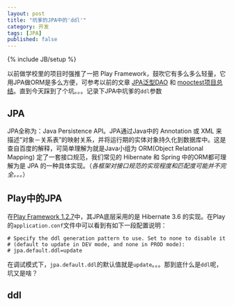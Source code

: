 ```yaml
---
layout: post
title: "坑爹的JPA中的'ddl'"
category: 开发
tags: [JPA]
published: false
---
```

{% include JB/setup %}

以前做学校里的项目时强推了一把 Play Framework，鼓吹它有多么多么轻量，它用JPA做ORM是多么方便，可参考以前的文章 [JPA泛型DAO](/blog/2015/02/01/generic-dao-for-jpa) 和 [mooctest项目总结](/blog/2016/01/24/project-guideline-of-mooctest)。直到今天踩到了个坑。。。记录下JPA中坑爹的`ddl`参数

<!-- break -->

JPA
-----
JPA全称为：Java Persistence API。JPA通过Java中的 Annotation 或 XML 来描述“对象－关系表”的映射关系，并将运行期的实体对象持久化到数据库中。这是查自百度的解释，可简单理解为就是Java小组为 ORM(Object Relational Mapping) 定了一套接口规范，我们常见的 Hibernate 和 Spring 中的ORM都可理解为是 JPA 的一种具体实现。（*各框架对接口规范的实现程度和匹配度可能并不完全。。。*）


Play中的JPA
------------
在[Play Framework 1.2.7](https://www.playframework.com/documentation/1.2.x/home)中，其JPA底层采用的是 Hibernate 3.6 的实现。在Play的`application.conf`文件中可以看到有如下一段配置说明：

    # Specify the ddl generation pattern to use. Set to none to disable it 
    # (default to update in DEV mode, and none in PROD mode):
    # jpa.default.ddl=update

在调试模式下，`jpa.default.ddl`的默认值就是`update`。。。那到底什么是`ddl`呢，坑又是啥？


ddl
----


